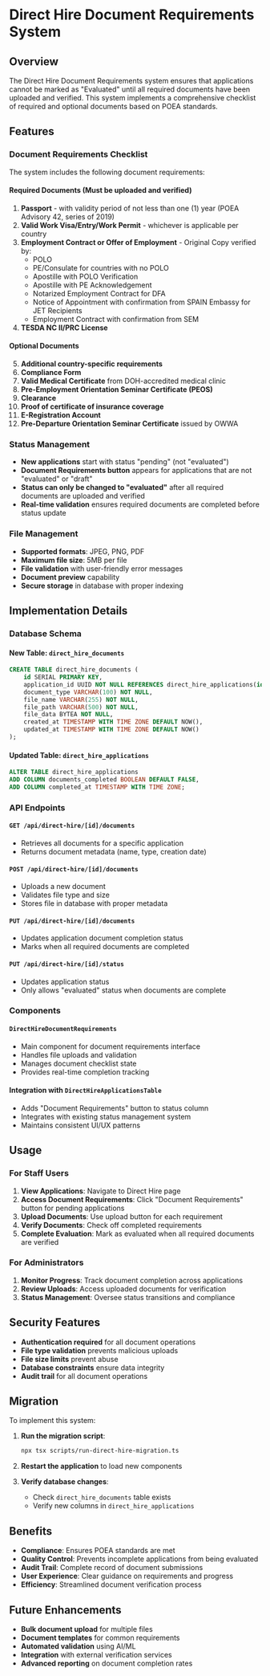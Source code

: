 # Direct Hire Document Requirements System

## Overview

The Direct Hire Document Requirements system ensures that applications cannot be marked as "Evaluated" until all required documents have been uploaded and verified. This system implements a comprehensive checklist of required and optional documents based on POEA standards.

## Features

### Document Requirements Checklist

The system includes the following document requirements:

#### Required Documents (Must be uploaded and verified)
1. **Passport** - with validity period of not less than one (1) year (POEA Advisory 42, series of 2019)
2. **Valid Work Visa/Entry/Work Permit** - whichever is applicable per country
3. **Employment Contract or Offer of Employment** - Original Copy verified by:
   - POLO
   - PE/Consulate for countries with no POLO
   - Apostille with POLO Verification
   - Apostille with PE Acknowledgement
   - Notarized Employment Contract for DFA
   - Notice of Appointment with confirmation from SPAIN Embassy for JET Recipients
   - Employment Contract with confirmation from SEM
4. **TESDA NC II/PRC License**

#### Optional Documents
5. **Additional country-specific requirements**
6. **Compliance Form**
7. **Valid Medical Certificate** from DOH-accredited medical clinic
8. **Pre-Employment Orientation Seminar Certificate (PEOS)**
9. **Clearance**
10. **Proof of certificate of insurance coverage**
11. **E-Registration Account**
12. **Pre-Departure Orientation Seminar Certificate** issued by OWWA

### Status Management

- **New applications** start with status "pending" (not "evaluated")
- **Document Requirements button** appears for applications that are not "evaluated" or "draft"
- **Status can only be changed to "evaluated"** after all required documents are uploaded and verified
- **Real-time validation** ensures required documents are completed before status update

### File Management

- **Supported formats**: JPEG, PNG, PDF
- **Maximum file size**: 5MB per file
- **File validation** with user-friendly error messages
- **Document preview** capability
- **Secure storage** in database with proper indexing

## Implementation Details

### Database Schema

#### New Table: `direct_hire_documents`
```sql
CREATE TABLE direct_hire_documents (
    id SERIAL PRIMARY KEY,
    application_id UUID NOT NULL REFERENCES direct_hire_applications(id) ON DELETE CASCADE,
    document_type VARCHAR(100) NOT NULL,
    file_name VARCHAR(255) NOT NULL,
    file_path VARCHAR(500) NOT NULL,
    file_data BYTEA NOT NULL,
    created_at TIMESTAMP WITH TIME ZONE DEFAULT NOW(),
    updated_at TIMESTAMP WITH TIME ZONE DEFAULT NOW()
);
```

#### Updated Table: `direct_hire_applications`
```sql
ALTER TABLE direct_hire_applications 
ADD COLUMN documents_completed BOOLEAN DEFAULT FALSE,
ADD COLUMN completed_at TIMESTAMP WITH TIME ZONE;
```

### API Endpoints

#### `GET /api/direct-hire/[id]/documents`
- Retrieves all documents for a specific application
- Returns document metadata (name, type, creation date)

#### `POST /api/direct-hire/[id]/documents`
- Uploads a new document
- Validates file type and size
- Stores file in database with proper metadata

#### `PUT /api/direct-hire/[id]/documents`
- Updates application document completion status
- Marks when all required documents are completed

#### `PUT /api/direct-hire/[id]/status`
- Updates application status
- Only allows "evaluated" status when documents are complete

### Components

#### `DirectHireDocumentRequirements`
- Main component for document requirements interface
- Handles file uploads and validation
- Manages document checklist state
- Provides real-time completion tracking

#### Integration with `DirectHireApplicationsTable`
- Adds "Document Requirements" button to status column
- Integrates with existing status management system
- Maintains consistent UI/UX patterns

## Usage

### For Staff Users

1. **View Applications**: Navigate to Direct Hire page
2. **Access Document Requirements**: Click "Document Requirements" button for pending applications
3. **Upload Documents**: Use upload button for each requirement
4. **Verify Documents**: Check off completed requirements
5. **Complete Evaluation**: Mark as evaluated when all required documents are verified

### For Administrators

1. **Monitor Progress**: Track document completion across applications
2. **Review Uploads**: Access uploaded documents for verification
3. **Status Management**: Oversee status transitions and compliance

## Security Features

- **Authentication required** for all document operations
- **File type validation** prevents malicious uploads
- **File size limits** prevent abuse
- **Database constraints** ensure data integrity
- **Audit trail** for all document operations

## Migration

To implement this system:

1. **Run the migration script**:
   ```bash
   npx tsx scripts/run-direct-hire-migration.ts
   ```

2. **Restart the application** to load new components

3. **Verify database changes**:
   - Check `direct_hire_documents` table exists
   - Verify new columns in `direct_hire_applications`

## Benefits

- **Compliance**: Ensures POEA standards are met
- **Quality Control**: Prevents incomplete applications from being evaluated
- **Audit Trail**: Complete record of document submissions
- **User Experience**: Clear guidance on requirements and progress
- **Efficiency**: Streamlined document verification process

## Future Enhancements

- **Bulk document upload** for multiple files
- **Document templates** for common requirements
- **Automated validation** using AI/ML
- **Integration** with external verification services
- **Advanced reporting** on document completion rates
